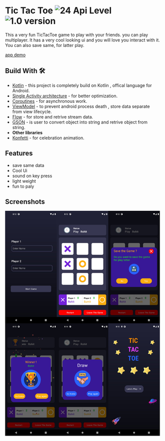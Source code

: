
# Tic Tac Toe ![24 Api Level](https://img.shields.io/badge/Api%20level-24-green) ![1.0 version](https://img.shields.io/badge/version-1.0-blue)

This a very fun TicTacToe game to play with your friends.
you can play multiplayer. It has a very cool looking ui and you will love you interact with it.
You can also save same, for latter play.

[app demo](https://github.com/IamDebashis/tictactoe/blob/master/screenshorts/device-2022-10-18-212716.gif)




## Build With 🛠
- [Kotlin](https://google.com) - this project is completely build on Kotlin , offical language for Android.
- [Single Activity architecture](https://developer.android.com/guide/navigation/navigation-migrate) -  for better optimization. 
- [Coroutines](https://kotlinlang.org/docs/reference/coroutines-overview.html) - for asynchronous work.
- [ViewModel](https://developer.android.com/topic/libraries/architecture/viewmodel) - to  prevent android process death , store data separate from view lifecycle.
- [Flow](https://kotlinlang.org/api/kotlinx.coroutines/kotlinx-coroutines-core/kotlinx.coroutines.flow/-flow/) - for store and retrive stream data.
- [GSON](https://github.com/google/gson) - is user to convert object into string and retrive object from string.
- **Other libraries**
- [Konfetti](https://github.com/DanielMartinus/Konfetti) - for celebration animation.
## Features

- save same data
- Cool Ui   
- sound on key press
- light weight 
- fun to paly


## Screenshots

![App Screenshot](https://github.com/IamDebashis/tictactoe/blob/master/screenshorts/merge_from_ofoct.png)

